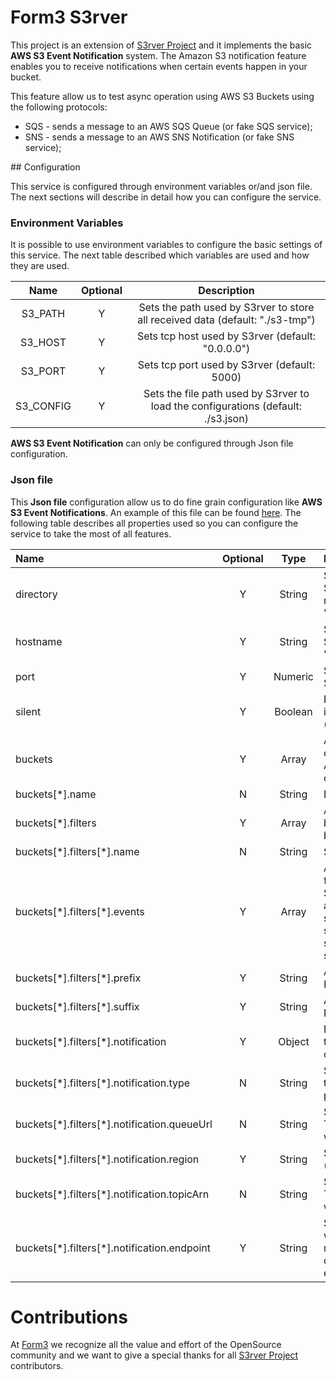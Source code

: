 
# Form3 S3rver

This project is an extension of [S3rver Project](https://github.com/jamhall/s3rver) and it implements the basic 
**AWS S3 Event Notification** system. The Amazon S3 notification feature enables you to receive notifications when 
certain events happen in your bucket.

This feature allow us to test async operation using AWS S3 Buckets using the following protocols:
 * SQS - sends a message to an AWS SQS Queue (or fake SQS service);
 * SNS - sends a message to an AWS SNS Notification (or fake SNS service);
 
## Configuration

This service is configured through environment variables or/and json file. The next sections will describe in
detail how you can configure the service.

### Environment Variables 

It is possible to use environment variables to configure the basic settings of this service. The next
table described which variables are used and how they are used.

| Name      | Optional | Description                                                                                |  
|:---------:|:--------:|:------------------------------------------------------------------------------------------:|
| S3_PATH   | Y | Sets the path used by S3rver to store all received data (default: "./s3-tmp")|
| S3_HOST   | Y | Sets tcp host used by S3rver (default: "0.0.0.0")|
| S3_PORT   | Y | Sets tcp port used by S3rver (default: 5000)|
| S3_CONFIG | Y | Sets the file path used by S3rver to load the configurations (default: ./s3.json)|

**AWS S3 Event Notification** can only be configured through Json file configuration.

### Json file

This **Json file** configuration allow us to do fine grain configuration like **AWS S3 Event Notifications**.
An example of this file can be found [here](sampleS3.json). The following table describes all properties used
so you can configure the service to take the most of all features.


| Name                                           | Optional | Type     | Description                                                                                |
|:----------------------------------------------|:--------:|:---------:|:------------------------------------------------------------------------------------------|
| directory                                      | Y        | String   | Sets the path used by S3rver to store all received data (default: "./s3-tmp") |
| hostname                                       | Y        | String   | Sets tcp host used by S3rver (default: "0.0.0.0") |
| port                                           | Y        | Numeric  | Sets tcp port used by S3rver (default: 5000)|
| silent                                         | Y        | Boolean  | Enables or disables internal S3rver logs (default: false) |
| buckets                                        | Y        | Array    | Array of objects containing bucket details. All buckets will be created automatically |
| buckets[\*].name                               | N        | String   | Bucket Name |
| buckets[\*].filters                            | Y        | Array    | Array of filters that can be applied to a specific bucket |
| buckets[\*].filters[\*].name                   | N        | String   | Sets the filter name |
| buckets[\*].filters[\*].events                 | Y        | Array    | Array of strings used to filter by even type. Supported event types are: s3:ObjectCreated:Put, s3:ObjectCreated:Post, s3:ObjectCreated:Copy, s3:ObjectRemoved:Delete |
| buckets[\*].filters[\*].prefix                 | Y        | String   | Allow us to filter by S3 Key prefix |
| buckets[\*].filters[\*].suffix                 | Y        | String   | Allow us to filter by S3 Key suffix |
| buckets[\*].filters[\*].notification           | Y        | Object   | Notification Object were the event notification is configured |
| buckets[\*].filters[\*].notification.type      | N        | String   | Set Notification Type. At this moment the suported protocols are: sqs & sns |
| buckets[\*].filters[\*].notification.queueUrl  | N        | String   | Sets the SQS queue url. This field is mandatory when *type* is set to **sqs**. |
| buckets[\*].filters[\*].notification.region    | Y        | String   | Sets the AWS region (default: eu-west-1).  |
| buckets[\*].filters[\*].notification.topicArn  | N        | String   | Sets the SNS topic ARN. This field is mandatory when *type* is set to **sns**.  |
| buckets[\*].filters[\*].notification.endpoint  | Y        | String   | Sets the SNS endpoint when used along with mocked SNS services. By default it used AWS endpoints. |


# Contributions

At [Form3](https://form3.tech/) we recognize all the value and effort of the OpenSource community and we want to give a special thanks for all 
[S3rver Project](https://github.com/jamhall/s3rver) contributors.


